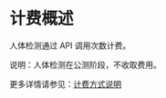 # 计费概述

人体检测通过 API 调用次数计费。

说明：人体检测在公测阶段，不收取费用。

更多详情请参见：[计费方式说明](https://docs.jdcloud.com/cn/billing/pay-as-you-go)







     
    
